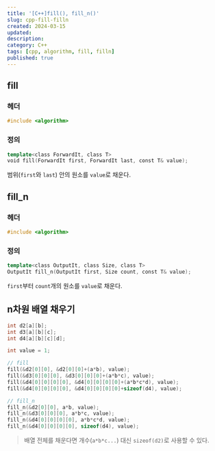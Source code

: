 ```yaml
---
title: '[C++]fill(), fill_n()'
slug: cpp-fill-filln
created: 2024-03-15
updated:
description:
category: C++
tags: [cpp, algorithm, fill, filln]
published: true
---
```


## fill

### 헤더

```cpp
#include <algorithm>
```

### 정의

```cpp
template<class ForwardIt, class T>
void fill(ForwardIt first, ForwardIt last, const T& value);
```

범위(`first`와 `last`) 안의 원소를 `value`로 채운다.

## fill_n

### 헤더

```cpp
#include <algorithm>
```

### 정의

```cpp
template<class OutputIt, class Size, class T>
OutputIt fill_n(OutputIt first, Size count, const T& value);
```

`first`부터 `count`개의 원소를 `value`로 채운다.

## n차원 배열 채우기

```cpp
int d2[a][b];
int d3[a][b][c];
int d4[a][b][c][d];

int value = 1;

// fill
fill(&d2[0][0], &d2[0][0]+(a*b), value);
fill(&d3[0][0][0], &d3[0][0][0]+(a*b*c), value);
fill(&d4[0][0][0][0], &d4[0][0][0][0]+(a*b*c*d), value);
fill(&d4[0][0][0][0], &d4[0][0][0][0]+sizeof(d4), value);

// fill_n
fill_n(&d2[0][0], a*b, value);
fill_n(&d3[0][0][0], a*b*c, value);
fill_n(&d4[0][0][0][0], a*b*c*d, value);
fill_n(&d4[0][0][0][0], sizeof(d4), value);
```

> 배열 전체를 채운다면 개수(`a*b*c...`) 대신 `sizeof(d2)`로 사용할 수 있다.
